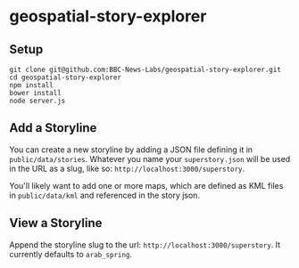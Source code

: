 # geospatial-story-explorer

## Setup

```
git clone git@github.com:BBC-News-Labs/geospatial-story-explorer.git
cd geospatial-story-explorer
npm install
bower install
node server.js
```

## Add a Storyline

You can create a new storyline by adding a JSON file defining it in `public/data/stories`. Whatever you name your `superstory.json` will be used in the URL as a slug, like so: `http://localhost:3000/superstory`. 

You'll likely want to add one or more maps, which are defined as KML files in `public/data/kml` and referenced in the story json.

## View a Storyline

Append the storyline slug to the url: `http://localhost:3000/superstory`. It currently defaults to `arab_spring`.
